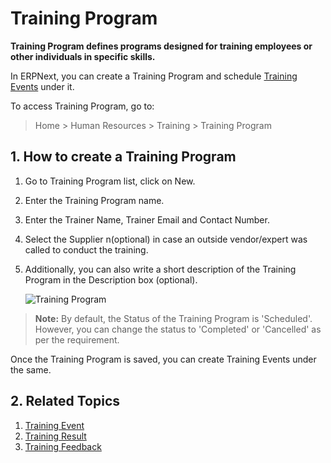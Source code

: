 <!-- add-breadcrumbs -->
# Training Program

**Training Program defines programs designed for training employees or other individuals in specific skills.**

In ERPNext, you can create a Training Program and schedule [Training Events](/docs/v13/user/manual/en/human-resources/training-event) under it.

To access Training Program, go to:

> Home > Human Resources > Training > Training Program


## 1. How to create a Training Program

1. Go to Training Program list, click on New.
1. Enter the Training Program name.
1. Enter the Trainer Name, Trainer Email and Contact Number.
1. Select the Supplier n(optional) in case an outside vendor/expert was called to conduct the training.
1. Additionally, you can also write a short description of the Training Program in the Description box (optional).

    <img class="screenshot" alt="Training Program" src="{{docs_base_url}}/assets/img/human-resources/training-program.png">

> **Note:** By default, the Status of the Training Program is 'Scheduled'. However, you can change the status to 'Completed' or 'Cancelled' as per the requirement.

Once the Training Program is saved, you can create Training Events under the same.


## 2. Related Topics

1. [Training Event](/docs/v13/user/manual/en/human-resources/training-event)
1. [Training Result](/docs/v13/user/manual/en/human-resources/training-result)
1. [Training Feedback](/docs/v13/user/manual/en/human-resources/training-feedback)











